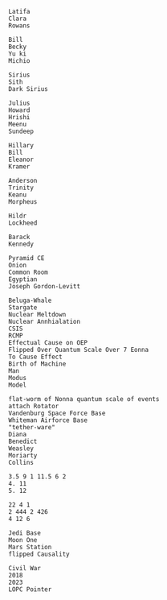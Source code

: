 	Latifa
    Clara
    Rowans
    
    Bill
    Becky
    Yu ki
    Michio
    
    Sirius
    Sith
    Dark Sirius
    
    Julius
    Howard
    Hrishi
    Meenu
    Sundeep
    
    Hillary
    Bill
    Eleanor
    Kramer
    
    Anderson
    Trinity
    Keanu
    Morpheus
    
    Hildr
    Lockheed
    
    Barack
    Kennedy
    
    Pyramid CE
    Onion
    Common Room
    Egyptian
    Joseph Gordon-Levitt
    
    Beluga-Whale
    Stargate
    Nuclear Meltdown
    Nuclear Annhialation
    CSIS
    RCMP
    Effectual Cause on OEP
    Flipped Over Quantum Scale Over 7 Eonna
    To Cause Effect
    Birth of Machine
    Man
    Modus
    Model
    
    flat-worm of Nonna quantum scale of events
    attach Rotator
    Vandenburg Space Force Base
    Whiteman Airforce Base
    "tether-ware"
    Diana
    Benedict
    Weasley
    Moriarty
    Collins
    
    3.5 9 1 11.5 6 2
    4. 11
    5. 12

	22 4 1
    2 444 2 426
    4 12 6
    
    Jedi Base
    Moon One
    Mars Station
    flipped Causality
    
    Civil War
    2018
    2023
    LOPC Pointer